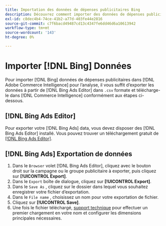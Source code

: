 ```yaml
---
title: Importation des données de dépenses publicitaires Bing
description: Découvrez comment importer des données de dépenses publicitaires Bing dans [!DNL Commerce Intelligence] pour l’analyse.
exl-id: c8dec4b4-74ce-41b2-a77d-403fe44e2816
source-git-commit: c7f6bacd49487cd13c4347fe6dd46d6a10613942
workflow-type: tm+mt
source-wordcount: '143'
ht-degree: 0%

---
```


# Importer [!DNL Bing] Données

Pour importer [!DNL Bing] données de dépenses publicitaires dans [!DNL Adobe Commerce Intelligence] pour l’analyse, il vous suffit d’exporter les données à partir de [!DNL Bing Ads Editor] dans `.csv` formate et télécharge-le dans [!DNL Commerce Intelligence] conformément aux étapes ci-dessous.

## [!DNL Bing Ads Editor]

Pour exporter votre [!DNL Bing Ads] data, vous devez disposer des [!DNL Bing Ads Editor] installé. Vous pouvez trouver un téléchargement gratuit de [[!DNL Bing Ads Editor]](https://about.ads.microsoft.com/en-us/solutions/tools/editor).

## [!DNL Bing Ads] Exportation de données

1. Dans le `Browser` volet [!DNL Bing Ads Editor], cliquez avec le bouton droit sur la campagne ou le groupe publicitaire à exporter, puis cliquez sur **[!UICONTROL Export]**.
1. Dans le `Export` boîte de dialogue, cliquez sur **[!UICONTROL Export]**.
1. Dans le `Save As` , cliquez sur le dossier dans lequel vous souhaitez enregistrer votre fichier d’exportation.
1. Dans le `File name` , choisissez un nom pour votre exportation de fichier.
1. Cliquez sur **[!UICONTROL Save]**.
1. Une fois le fichier téléchargé,  [support technique](https://experienceleague.adobe.com/docs/commerce-knowledge-base/kb/troubleshooting/miscellaneous/mbi-service-policies.html) pour effectuer un premier chargement en votre nom et configurer les dimensions principales nécessaires.
